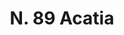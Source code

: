 ---
title: "N. 89 Acatia"
permalink: "/edition/plant089/"
plant-name: "N. 89"
plant-number: "089"
plant-xml: "/assets/xml/plant089.xml"
plant-img1: "/assets/img/plant089_verso.jpg"
plant-img2: "/assets/img/plant089.jpg"
plant-title: "N. 89 Acatia"
plant-taxon-link: "http://www.worldfloraonline.org/taxon/wfo-0000213263"
plant-taxon-content: "[Calycotome spinosa Lk.]"
layout: single-xml
---
